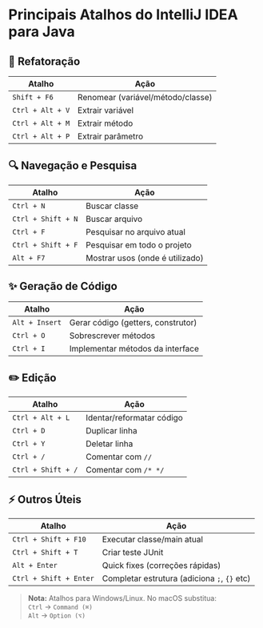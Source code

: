 # Principais Atalhos do IntelliJ IDEA para Java

## 🔄 Refatoração
| Atalho          | Ação                                  |
|-----------------|---------------------------------------|
| `Shift + F6`    | Renomear (variável/método/classe)     |
| `Ctrl + Alt + V`| Extrair variável                      |
| `Ctrl + Alt + M`| Extrair método                        |
| `Ctrl + Alt + P`| Extrair parâmetro                     |

## 🔍 Navegação e Pesquisa
| Atalho            | Ação                                |
|-------------------|-------------------------------------|
| `Ctrl + N`        | Buscar classe                       |
| `Ctrl + Shift + N`| Buscar arquivo                      |
| `Ctrl + F`        | Pesquisar no arquivo atual          |
| `Ctrl + Shift + F`| Pesquisar em todo o projeto         |
| `Alt + F7`        | Mostrar usos (onde é utilizado)     |

## ✨ Geração de Código
| Atalho         | Ação                              |
|----------------|-----------------------------------|
| `Alt + Insert` | Gerar código (getters, construtor)|
| `Ctrl + O`     | Sobrescrever métodos             |
| `Ctrl + I`     | Implementar métodos da interface |

## ✏️ Edição
| Atalho             | Ação                              |
|--------------------|-----------------------------------|
| `Ctrl + Alt + L`   | Identar/reformatar código        |
| `Ctrl + D`         | Duplicar linha                   |
| `Ctrl + Y`         | Deletar linha                    |
| `Ctrl + /`         | Comentar com `//`                |
| `Ctrl + Shift + /` | Comentar com `/* */`             |

## ⚡ Outros Úteis
| Atalho               | Ação                          |
|----------------------|-------------------------------|
| `Ctrl + Shift + F10` | Executar classe/main atual    |
| `Ctrl + Shift + T`   | Criar teste JUnit             |
| `Alt + Enter`       | Quick fixes (correções rápidas)|
| `Ctrl + Shift + Enter`| Completar estrutura (adiciona `;`, `{}` etc) |

> **Nota:** Atalhos para Windows/Linux. No macOS substitua:  
> `Ctrl` → `Command (⌘)`  
> `Alt` → `Option (⌥)`
